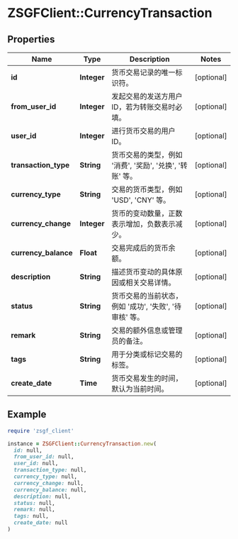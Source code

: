 # ZSGFClient::CurrencyTransaction

## Properties

| Name | Type | Description | Notes |
| ---- | ---- | ----------- | ----- |
| **id** | **Integer** | 货币交易记录的唯一标识符。 | [optional] |
| **from_user_id** | **Integer** | 发起交易的发送方用户ID，若为转账交易时必填。 | [optional] |
| **user_id** | **Integer** | 进行货币交易的用户ID。 | [optional] |
| **transaction_type** | **String** | 货币交易的类型，例如 &#39;消费&#39;, &#39;奖励&#39;, &#39;兑换&#39;, &#39;转账&#39; 等。 | [optional] |
| **currency_type** | **String** | 交易的货币类型，例如 &#39;USD&#39;, &#39;CNY&#39; 等。 | [optional] |
| **currency_change** | **Integer** | 货币的变动数量，正数表示增加，负数表示减少。 | [optional] |
| **currency_balance** | **Float** | 交易完成后的货币余额。 | [optional] |
| **description** | **String** | 描述货币变动的具体原因或相关交易详情。 | [optional] |
| **status** | **String** | 货币交易的当前状态，例如 &#39;成功&#39;, &#39;失败&#39;, &#39;待审核&#39; 等。 | [optional] |
| **remark** | **String** | 交易的额外信息或管理员的备注。 | [optional] |
| **tags** | **String** | 用于分类或标记交易的标签。 | [optional] |
| **create_date** | **Time** | 货币交易发生的时间，默认为当前时间。 | [optional] |

## Example

```ruby
require 'zsgf_client'

instance = ZSGFClient::CurrencyTransaction.new(
  id: null,
  from_user_id: null,
  user_id: null,
  transaction_type: null,
  currency_type: null,
  currency_change: null,
  currency_balance: null,
  description: null,
  status: null,
  remark: null,
  tags: null,
  create_date: null
)
```

